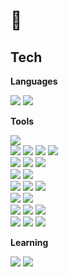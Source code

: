 <!-- 아이콘 관련 URL: https://simpleicons.org/ -->
<!-- 뱃지 관련 URL: https://shields.io/ -->

# 👋
<!--
## Carrer

### (주) 마켓보로
- 2020.10 ~
- WCC, Commerce Dev팀/프론트엔드 개발자
- Vue(Nuxt), React(Next)를 사용하여 웹/모바일 환경 서비스 개발
- GraphQL(Apollo, Relay)를 사용하여 백엔드와의 소통
- Flutter를 사용하여 웹뷰 앱 개발
- DataDog을 활용한 서비스 모니터링 및 사용자 경험 증진
- Bitbucket Pipeline 구성
- Storybook을 이용하여 디자이너와의 소통

### (주) 코렌스
- 2019.07 - 2020.10
- 소프트웨어개발팀/프론트엔드 개발자 
- AWS Amplify를 활용한 웹 앱 인프라 구축
    - AppSync(GraphQL), CloudFront 등 사용.
- Vue, Quesar Framework, Electron을 이용한 데스크탑 앱, 웹 앱 개발

-->

## Tech
**Languages**    
    
<code style="display: inline-flex; justify-content: center; align-items: center;"><img src="https://img.shields.io/badge/-JavaScript-grey?logo=javascript"/></code>
<code style="display: inline-flex; justify-content: center; align-items: center;"><img src="https://img.shields.io/badge/-TypeScript-grey?logo=typescript"/></code>
   
   
**Tools**     
     
<code style="display: inline-flex; justify-content: center; align-items: center;"><img src="https://img.shields.io/badge/-Git-grey?logo=git"/></code>
<br />
<code style="display: inline-flex; justify-content: center; align-items: center;"><img src="https://img.shields.io/badge/-Vue-grey?logo=Vue.js"/></code>
<code style="display: inline-flex; justify-content: center; align-items: center;"><img src="https://img.shields.io/badge/-React-grey?logo=react"/></code>
<code style="display: inline-flex; justify-content: center; align-items: center;"><img src="https://img.shields.io/badge/-Flutter-grey?logo=Flutter"/></code>
<code style="display: inline-flex; justify-content: center; align-items: center;"><img src="https://img.shields.io/badge/-Next.js-grey?logo=nextdotjs"/></code>
<br />
<code style="display: inline-flex; justify-content: center; align-items: center;"><img src="https://img.shields.io/badge/-GraphQL-grey?logo=graphql"/></code>
<code style="display: inline-flex; justify-content: center; align-items: center;"><img src="https://img.shields.io/badge/-Apollo-grey?logo=apollographql"/></code>
<code style="display: inline-flex; justify-content: center; align-items: center;"><img src="https://img.shields.io/badge/-Relay-grey?logo=relay"/></code>
<br />
<code style="display: inline-flex; justify-content: center; align-items: center;"><img src="https://img.shields.io/badge/-Storybook-grey?logo=storybook"/></code>
<code style="display: inline-flex; justify-content: center; align-items: center;"><img src="https://img.shields.io/badge/-Jest-grey?logo=jest"/></code>
<br />
<code style="display: inline-flex; justify-content: center; align-items: center;"><img src="https://img.shields.io/badge/-Scss/Sass-grey?logo=sass"/></code>
<code style="display: inline-flex; justify-content: center; align-items: center;"><img src="https://img.shields.io/badge/-StyledComponents-grey?logo=styledComponents"/></code>
<code style="display: inline-flex; justify-content: center; align-items: center;"><img src="https://img.shields.io/badge/-TailwindCSS-grey?logo=tailwindcss"/></code>
<br />
<code style="display: inline-flex; justify-content: center; align-items: center;"><img src="https://img.shields.io/badge/-Node.js-grey?logo=node.js"/></code>
<code style="display: inline-flex; justify-content: center; align-items: center;"><img src="https://img.shields.io/badge/-Bun-grey?logo=bun"/></code>
<br />
<code style="display: inline-flex; justify-content: center; align-items: center;"><img src="https://img.shields.io/badge/-Npm-grey?logo=npm"/></code>
<code style="display: inline-flex; justify-content: center; align-items: center;"><img src="https://img.shields.io/badge/-Yarn-grey?logo=yarn"/></code>
<code style="display: inline-flex; justify-content: center; align-items: center;"><img src="https://img.shields.io/badge/-Pnpm-grey?logo=pnpm"/></code>
<br />
<code style="display: inline-flex; justify-content: center; align-items: center;"><img src="https://img.shields.io/badge/-Jira-grey?logo=jira"/></code>
<code style="display: inline-flex; justify-content: center; align-items: center;"><img src="https://img.shields.io/badge/-Bitbucket-grey?logo=bitbucket"/></code>
<code style="display: inline-flex; justify-content: center; align-items: center;"><img src="https://img.shields.io/badge/-Github-grey?logo=github"/></code>


**Learning**    
    
<code style="display: inline-flex; justify-content: center; align-items: center;"><img src="https://img.shields.io/badge/-Tensorflow-grey?logo=tensorflow"/></code>
<code style="display: inline-flex; justify-content: center; align-items: center;"><img src="https://img.shields.io/badge/-Nestjs-grey?logo=nestjs"/></code>
